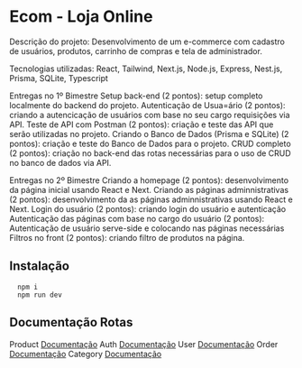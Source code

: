 
# Ecom - Loja Online

Descrição do projeto: Desenvolvimento de um e-commerce com cadastro de usuários, produtos, carrinho de compras e tela de administrador.

Tecnologias utilizadas: React, Tailwind, Next.js, Node.js, Express, Nest.js, Prisma, SQLite, Typescript

Entregas no 1º Bimestre
Setup back-end (2 pontos): setup completo localmente do backend do projeto.
Autenticação de Usua=ário (2 pontos): criando a autencicação de usuários com base no seu cargo requisições via API.
Teste de API com Postman (2 pontos): criação e teste das API que serão utilizadas no projeto.
Criando o Banco de Dados (Prisma e SQLite) (2 pontos): criação e teste do Banco de Dados para o projeto.
CRUD completo (2 pontos): criação no back-end das rotas necessárias para o uso de CRUD no banco de dados via API.


Entregas no 2º Bimestre 
Criando a homepage (2 pontos): desenvolvimento da página inicial usando React e Next.
Criando as páginas adminnistrativas (2 pontos): desenvolvimento da as páginas adminnistrativas usando React e Next.
Login do usuário (2 pontos): criando login do usuário e autenticação
Autenticação das páginas com base no cargo do usuário (2 pontos): Autenticação de usuário serve-side e colocando nas páginas necessárias
Filtros no front (2 pontos): criando filtro de produtos na página.



## Instalação


```
  npm i 
  npm run dev
```
    
## Documentação Rotas

Product
[Documentação](https://documenter.getpostman.com/view/26201904/2sAYBUDY4X)
Auth
[Documentação](https://documenter.getpostman.com/view/26201904/2sAYBUDY4Y)
User
[Documentação](https://documenter.getpostman.com/view/26201904/2sAYBUDY8o)
Order
[Documentação](https://documenter.getpostman.com/view/26201904/2sAYBUDY8p)
Category
[Documentação](https://documenter.getpostman.com/view/26201904/2sAYBUDY8q)

